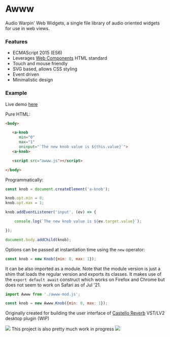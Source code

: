 # Awww

Audio Warpin' Web Widgets, a single file library of audio oriented widgets for use in web views.

### Features

* ECMAScript 2015 (ES6)
* Leverages [Web Components](https://developer.mozilla.org/en-US/docs/Web/Web_Components) HTML standard
* Touch and mouse friendly
* SVG based, allows CSS styling
* Event driven
* Minimalistic design

### Example

Live demo [here](https://raw.githack.com/lucianoiam/awww/master/demo.html)

Pure HTML:

```HTML
<body>

   <a-knob
      min="0"
      max="1"
      oninput="`The new knob value is ${this.value}`">
   <a-knob>

   <script src="awww.js"></script>

</body>
```

Programmatically:

```JavaScript
const knob = document.createElement('a-knob');

knob.opt.min = 0;
knob.opt.max = 1;

knob.addEventListener('input', (ev) => {

    console.log(`The new knob value is ${ev.target.value}`);

});

document.body.addChild(knob);
```

Options can be passed at instantiation time using the `new` operator:

```JavaScript
const knob = new Knob({min: 0, max: 1});
```

It can be also imported as a module. Note that the module version is just a shim
that loads the regular version and exports its classes. It makes use of the
`export default await` construct which works on Firefox and Chrome but does not
seem to work on Safari as of Jul '21.
```JavaScript
import Awww from './awww-mod.js';

const knob = new Awww.Knob({min: 0, max: 1});
```

Originally created for building the user interface of [Castello Reverb](https://github.com/lucianoiam/castello-rev) VST/LV2 desktop plugin (WIP)

![](http://textfiles.com/underconstruction/AtAthensOracle1388imagesconstruct.gif) This project is also pretty much work in progress ![](http://textfiles.com/underconstruction/AtAthensOracle1388imagesconstruct.gif)
